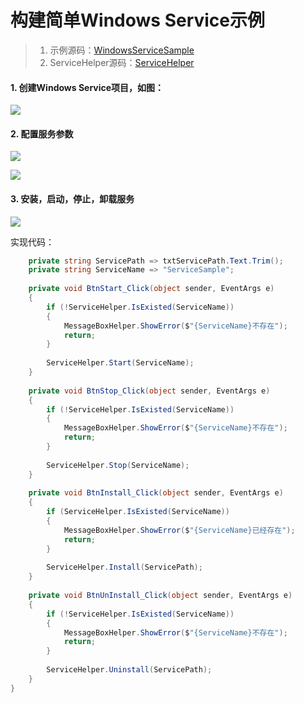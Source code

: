 # 构建简单Windows Service示例

> 1. 示例源码：[WindowsServiceSample](<https://github.com/YanZhiwei/WindowsServiceSample>)
> 2. ServiceHelper源码：[ServiceHelper](<https://github.com/YanZhiwei/MasterChief/blob/master/MasterChief.DotNet4.Utilities/Common/ServiceHelper.cs>)

#### 1. 创建Windows Service项目，如图：

![](https://8y5i1a.dm.files.1drv.com/y4mx2AAJ6Uz5HpxT-L6DwXx9QEckll5S9-Xuh8Z-l4GmbjE8xOJLboUmRX5FTiOsZZItK2m3e9M5oqIq9ufuDJlgVa7dlRaOvQ-yuUAJ86CPavK2r5-BByqPpRARi9AbZe7EDQTPGTL4sz796KdnId3R_wzvFn2hsNWeRIkN6ILjBkq2_7FL5si_ddZ_Ni895SkD_GDHzm7zBHu5OkbRsl7yg?width=1278&height=860&cropmode=none)

#### 2. 配置服务参数

![](https://8y5dqq.dm.files.1drv.com/y4mQO58851eAeftdWf62TphAaYcwIhAslHnWYufmv97dE-ZZxf06UnCxfG1g42K75DgahqTOQGjere620pNU0ukZx86rYBwsGQ4geusPLfazKFxhmVjXQBwhiNOmTTFSlsfU3bu6PH4GL4TDYEIgZY-TQcds47yPHsF897jZvn5srqn4IMJiPBXrdpAw2PX4ST5s-_gITWAbi29pFrNE_k-zw?width=454&height=338&cropmode=none)

![](https://8y7cna.dm.files.1drv.com/y4mEknoLXq7Wa7BR6rMSJI09GYLD6LJZVdKBlOMfeOcF4Qz6XFL1pg_EgNYspu8DFAh7cECO6ZmB53x9WdDszy1O5Y-rfLcrDfYS-TFn_QPtjZ-TVcBpvB8w2dKDeJIBGcZeSpuFQmHzbCc1K-5BPYeFBiWG7xsB7jsUPAxBxN8T1K_WwPIezddFoS0xfafO8hrYCX3c-lkYT6byDK4t2OGVQ?width=463&height=416&cropmode=none)

#### 3. 安装，启动，停止，卸载服务

![](https://wuxfaw.dm.files.1drv.com/y4mAYyQew2VjS_gayeUWA6lIE3aE6VWTiEBagulQBk28DWRb6b1rkd3Dm1g9rFyNQgIu1ubJGKC0qhjEmy5HE8Q_KOYMvY66pyAgo7-qM9yFI0Jjr_9xfnMRu_e4mDZCpaJ3-hcZYXRuneWtyduRJdsqCtxUAmMdlqyOtW3OBT8jw7h5aP6dQWxAPL7Or6OU-KpshSfyw2i4oMN8yKtjMteBw?width=586&height=195&cropmode=none)

实现代码：

```c#
    private string ServicePath => txtServicePath.Text.Trim();
    private string ServiceName => "ServiceSample";
 
    private void BtnStart_Click(object sender, EventArgs e)
    {
        if (!ServiceHelper.IsExisted(ServiceName))
        {
            MessageBoxHelper.ShowError($"{ServiceName}不存在");
            return;
        }
 
        ServiceHelper.Start(ServiceName);
    }
 
    private void BtnStop_Click(object sender, EventArgs e)
    {
        if (!ServiceHelper.IsExisted(ServiceName))
        {
            MessageBoxHelper.ShowError($"{ServiceName}不存在");
            return;
        }
 
        ServiceHelper.Stop(ServiceName);
    }
 
    private void BtnInstall_Click(object sender, EventArgs e)
    {
        if (ServiceHelper.IsExisted(ServiceName))
        {
            MessageBoxHelper.ShowError($"{ServiceName}已经存在");
            return;
        }
 
        ServiceHelper.Install(ServicePath);
    }
 
    private void BtnUnInstall_Click(object sender, EventArgs e)
    {
        if (!ServiceHelper.IsExisted(ServiceName))
        {
            MessageBoxHelper.ShowError($"{ServiceName}不存在");
            return;
        }
 
        ServiceHelper.Uninstall(ServicePath);
    }
}
```


